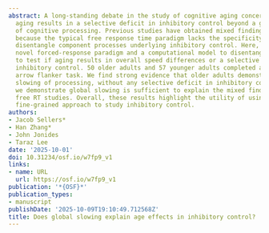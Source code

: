 ```yaml
---
abstract: A long-standing debate in the study of cognitive aging concerns whether
  aging results in a selective deficit in inhibitory control beyond a general slowing
  of cognitive processing. Previous studies have obtained mixed findings, in part
  because the typical free response time paradigm lacks the specificity required to
  disentangle component processes underlying inhibitory control. Here, we apply a
  novel forced-response paradigm and a computational model to disentangle these processes
  to test if aging results in overall speed differences or a selective deficit in
  inhibitory control. 50 older adults and 57 younger adults completed a “forced-response”
  arrow flanker task. We find strong evidence that older adults demonstrate a global
  slowing of processing, without any selective deficit in inhibitory control. Furthermore,
  we demonstrate global slowing is sufficient to explain the mixed findings in previous
  free RT studies. Overall, these results highlight the utility of using a theory-informed,
  fine-grained approach to study inhibitory control.
authors:
- Jacob Sellers*
- Han Zhang*
- John Jonides
- Taraz Lee
date: '2025-10-01'
doi: 10.31234/osf.io/w7fp9_v1
links:
- name: URL
  url: https://osf.io/w7fp9_v1
publication: '*{OSF}*'
publication_types:
- manuscript
publishDate: '2025-10-09T19:10:49.712568Z'
title: Does global slowing explain age effects in inhibitory control?
---
```

